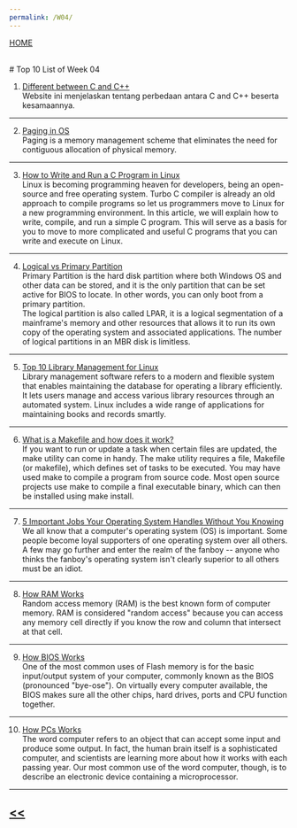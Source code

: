 ```yaml
---
permalink: /W04/
---
```

[HOME](../)

<br>
# Top 10 List of Week 04

1. [Different between C and C++](https://www.geeksforgeeks.org/difference-between-c-and-c/)<br>
Website ini menjelaskan tentang perbedaan antara C and C++ beserta kesamaannya.
* * *
2. [Paging in OS](https://www.geeksforgeeks.org/paging-in-operating-system/)<br>
Paging is a memory management scheme that eliminates the need for contiguous allocation of physical memory.
* * *
3. [How to Write and Run a C Program in Linux](https://vitux.com/how-to-write-and-run-a-c-program-in-linux/)<br>
Linux is becoming programming heaven for developers, being an open-source and free operating system. Turbo C compiler is already an old approach to compile programs so let us programmers move to Linux for a new programming environment. In this article, we will explain how to write, compile, and run a simple C program. This will serve as a basis for you to move to more complicated and useful C programs that you can write and execute on Linux.
* * *
4. [Logical vs Primary Partition](https://www.easeus.com/partition-master/logical-vs-primary.html)<br>
Primary Partition is the hard disk partition where both Windows OS and other data can be stored, and it is the only partition that can be set active for BIOS to locate. In other words, you can only boot from a primary partition. <br>
The logical partition is also called LPAR, it is a logical segmentation of a mainframe's memory and other resources that allows it to run its own copy of the operating system and associated applications. The number of logical partitions in an MBR disk is limitless.
* * *
5. [Top 10 Library Management for Linux](https://www.ubuntupit.com/best-library-management-software-for-linux/)<br>
Library management software refers to a modern and flexible system that enables maintaining the database for operating a library efficiently. It lets users manage and access various library resources through an automated system. Linux includes a wide range of applications for maintaining books and records smartly.
* * *
6. [What is a Makefile and how does it work?](https://opensource.com/article/18/8/what-how-makefile)<br>
If you want to run or update a task when certain files are updated, the make utility can come in handy. The make utility requires a file, Makefile (or makefile), which defines set of tasks to be executed. You may have used make to compile a program from source code. Most open source projects use make to compile a final executable binary, which can then be installed using make install.
* * *
7. [5 Important Jobs Your Operating System Handles Without You Knowing](https://computer.howstuffworks.com/5-important-operating-system-jobs.htm)<br>
We all know that a computer's operating system (OS) is important. Some people become loyal supporters of one operating system over all others. A few may go further and enter the realm of the fanboy -- anyone who thinks the fanboy's operating system isn't clearly superior to all others must be an idiot.
* * *
8. [How RAM Works](https://computer.howstuffworks.com/ram.htm)<br>
Random access memory (RAM) is the best known form of computer memory. RAM is considered "random access" because you can access any memory cell directly if you know the row and column that intersect at that cell.
* * *
9. [How BIOS Works](https://computer.howstuffworks.com/bios.htm)<br>
One of the most common uses of Flash memory is for the basic input/output system of your computer, commonly known as the BIOS (pronounced "bye-ose"). On virtually every computer available, the BIOS makes sure all the other chips, hard drives, ports and CPU function together.
* * *
10. [How PCs Works](https://computer.howstuffworks.com/pc.htm)<br>
The word computer refers to an object that can accept some input and produce some output. In fact, the human brain itself is a sophisticated computer, and scientists are learning more about how it works with each passing year. Our most common use of the word computer, though, is to describe an electronic device containing a microprocessor.
* * *

## [<<](../)
